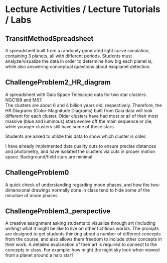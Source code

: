 # Lecture Activities / Lecture Tutorials / Labs

## TransitMethodSpreadsheet

A spreadsheet built from a randomly generated light curve simulation, containing 3
planets, all with different periods.  Students must analyze/visualize the data
in order to determine how big each planet is, while also answering conceptual
questions about exoplanet detection. 


## ChallengeProblem2_HR_diagram

A spreadsheet with Gaia Space Telescope data for two star clusters: NGC188 and M67.  
The clusters are about 6 and 4 billion years old, respectively.  Therefore, the
HR Diagrams (Color-Magnitude Diagrams) built from Gaia data will look different
for each cluster.  Older clusters have had most or all of their most massive 
(blue and luminous) stars evolve off the main sequence or die, while younger
clusters still have some of these stars.  

Students are asked to utilize this data to show which cluster is older.

I have already implemented data quality cuts to ensure precise distances and
photometry, and have isolated the clusters via cuts in proper motion space.
Background/field stars are minimal.


## ChallengeProblem0

A quick check of understanding regarding moon phases, and how the two-dimensional 
drawings normally done in class tend to hide some of the minutiae of moon phases.


## ChallengeProblem3_perspective

A creative assignment asking students to visualize through art (including writing)
what it might be like to live on other fictitious worlds.  The prompts are designed
to get students thinking about a number of different concepts from the course, and
also allows them freedom to include other concepts in their work.  A detailed 
explanation of their art is required to connect to the concepts in class.  For 
example: how might the night sky look when viewed from a planet around a halo star?






